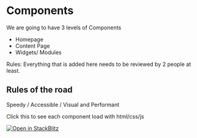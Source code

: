 # Components 

We are going to have 3 levels of Components 

- Homepage
- Content Page
- Widgets/ Modules


Rules: Everything that is added here needs to be reviewed by 2 people at least. 

## Rules of the road 
Speedy / Accessible / Visual and Performant 

Click this to see each component load with html/css/js 


<a href="https://stackblitz.com/github/th-frontend/components">
  <img
    alt="Open in StackBlitz"
    src="https://developer.stackblitz.com/img/open_in_stackblitz.svg"
  />
</a>
